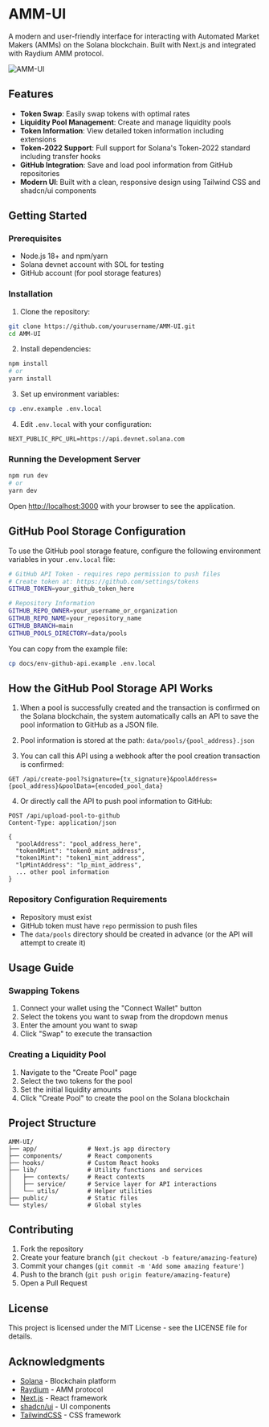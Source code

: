 # AMM-UI

A modern and user-friendly interface for interacting with Automated Market Makers (AMMs) on the Solana blockchain. Built with Next.js and integrated with Raydium AMM protocol.

![AMM-UI](https://i.imgur.com/placeholder.png)

## Features

- **Token Swap**: Easily swap tokens with optimal rates
- **Liquidity Pool Management**: Create and manage liquidity pools
- **Token Information**: View detailed token information including extensions
- **Token-2022 Support**: Full support for Solana's Token-2022 standard including transfer hooks
- **GitHub Integration**: Save and load pool information from GitHub repositories
- **Modern UI**: Built with a clean, responsive design using Tailwind CSS and shadcn/ui components

## Getting Started

### Prerequisites

- Node.js 18+ and npm/yarn
- Solana devnet account with SOL for testing
- GitHub account (for pool storage features)

### Installation

1. Clone the repository:

```bash
git clone https://github.com/yourusername/AMM-UI.git
cd AMM-UI
```

2. Install dependencies:

```bash
npm install
# or
yarn install
```

3. Set up environment variables:

```bash
cp .env.example .env.local
```

4. Edit `.env.local` with your configuration:

```
NEXT_PUBLIC_RPC_URL=https://api.devnet.solana.com
```

### Running the Development Server

```bash
npm run dev
# or
yarn dev
```

Open [http://localhost:3000](http://localhost:3000) with your browser to see the application.

## GitHub Pool Storage Configuration

To use the GitHub pool storage feature, configure the following environment variables in your `.env.local` file:

```bash
# GitHub API Token - requires repo permission to push files
# Create token at: https://github.com/settings/tokens
GITHUB_TOKEN=your_github_token_here

# Repository Information
GITHUB_REPO_OWNER=your_username_or_organization
GITHUB_REPO_NAME=your_repository_name
GITHUB_BRANCH=main
GITHUB_POOLS_DIRECTORY=data/pools
```

You can copy from the example file:

```bash
cp docs/env-github-api.example .env.local
```

## How the GitHub Pool Storage API Works

1. When a pool is successfully created and the transaction is confirmed on the Solana blockchain, the system automatically calls an API to save the pool information to GitHub as a JSON file.

2. Pool information is stored at the path: `data/pools/{pool_address}.json`

3. You can call this API using a webhook after the pool creation transaction is confirmed:

```
GET /api/create-pool?signature={tx_signature}&poolAddress={pool_address}&poolData={encoded_pool_data}
```

4. Or directly call the API to push pool information to GitHub:

```
POST /api/upload-pool-to-github
Content-Type: application/json

{
  "poolAddress": "pool_address_here",
  "token0Mint": "token0_mint_address",
  "token1Mint": "token1_mint_address",
  "lpMintAddress": "lp_mint_address",
  ... other pool information
}
```

### Repository Configuration Requirements

- Repository must exist
- GitHub token must have `repo` permission to push files
- The `data/pools` directory should be created in advance (or the API will attempt to create it)

## Usage Guide

### Swapping Tokens

1. Connect your wallet using the "Connect Wallet" button
2. Select the tokens you want to swap from the dropdown menus
3. Enter the amount you want to swap
4. Click "Swap" to execute the transaction

### Creating a Liquidity Pool

1. Navigate to the "Create Pool" page
2. Select the two tokens for the pool
3. Set the initial liquidity amounts
4. Click "Create Pool" to create the pool on the Solana blockchain

## Project Structure

```
AMM-UI/
├── app/              # Next.js app directory
├── components/       # React components
├── hooks/            # Custom React hooks
├── lib/              # Utility functions and services
│   ├── contexts/     # React contexts
│   ├── service/      # Service layer for API interactions
│   └── utils/        # Helper utilities
├── public/           # Static files
└── styles/           # Global styles
```

## Contributing

1. Fork the repository
2. Create your feature branch (`git checkout -b feature/amazing-feature`)
3. Commit your changes (`git commit -m 'Add some amazing feature'`)
4. Push to the branch (`git push origin feature/amazing-feature`)
5. Open a Pull Request

## License

This project is licensed under the MIT License - see the LICENSE file for details.

## Acknowledgments

- [Solana](https://solana.com/) - Blockchain platform
- [Raydium](https://raydium.io/) - AMM protocol
- [Next.js](https://nextjs.org/) - React framework
- [shadcn/ui](https://ui.shadcn.com/) - UI components
- [TailwindCSS](https://tailwindcss.com/) - CSS framework
